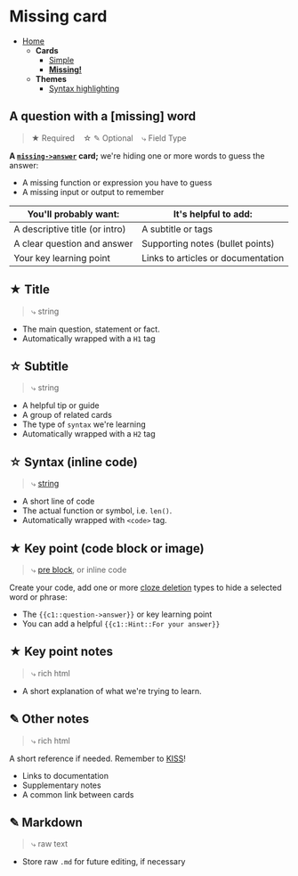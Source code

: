 # Missing card

- [Home](../../../README.md)
    - **Cards**
        + [Simple](../simple/index.md)
        + **[Missing!](../missing/index.md)**
    - **Themes**
        + [Syntax highlighting](../highlight/index.md)


## A question with a [missing] word

> ★ Required  &nbsp;&nbsp;&nbsp;☆ ✎ Optional &nbsp;&nbsp;&nbsp;⤷ Field Type

**A [`missing->answer`](https://apps.ankiweb.net/docs/manual.html#cloze-deletion) card;** we're hiding one or more words to guess the answer:

- A missing function or expression you have to guess
- A missing input or output to remember

| You'll probably want: | It's helpful to add: |
| --------------------- | ------------------------------ |
| A descriptive title (or intro) | A subtitle or tags |
| A clear question and answer | Supporting notes (bullet points) |
| Your key learning point | Links to articles or documentation |



## ★ Title

> ⤷ string

- The main question, statement or fact.
- Automatically wrapped with a `H1` tag


## ☆ Subtitle

> ⤷ string

- A helpful tip or guide
- A group of related cards
- The type of `syntax` we're learning
- Automatically wrapped with a `H2` tag


## ☆ Syntax (inline code)

> ⤷ [string](../highlight/index.md#basic-syntax-highlighting)

- A short line of code
- The actual function or symbol, i.e. `len()`.
- Automatically wrapped with `<code>` tag.


## ★ Key point (code block or image)

> ⤷ [pre block](../highlight/index.md#full-syntax-highlighting), or inline code

Create your code, add one or more [cloze deletion](https://apps.ankiweb.net/docs/manual.html#cloze-deletion) types to hide a selected word or phrase:

- The `{{c1::question->answer}}` or key learning point
- You can add a helpful `{{c1::Hint::For your answer}}`


## ★ Key point notes

> ⤷ rich html

- A short explanation of what we're trying to learn.


## ✎ Other notes

> ⤷ rich html

A short reference if needed. Remember to [KISS](../../../#keep-it-simple-stupid)!

- Links to documentation
- Supplementary notes
- A common link between cards


## ✎ Markdown

> ⤷ raw text

- Store raw `.md` for future editing, if necessary
